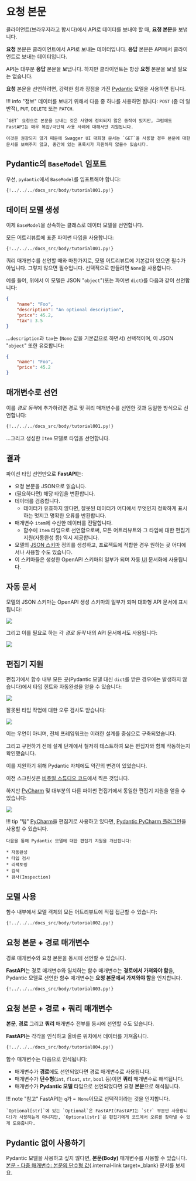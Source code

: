 # 요청 본문

클라이언트(브라우저라고 합시다)에서 API로 데이터를 보내야 할 때, **요청 본문**을 보냅니다.

**요청** 본문은 클라이언트에서 API로 보내는 데이터입니다. **응답** 본문은 API에서 클라이언트로 보내는 데이터입니다.

API는 대부분 **응답** 본문을 보냅니다. 하지만 클라이언트는 항상 **요청** 본문을 보낼 필요는 없습니다.

**요청** 본문을 선언하려면, 강력한 힘과 장점을 가진 <a href="https://pydantic-docs.helpmanual.io/" class="external-link" target="_blank">Pydantic</a> 모델을 사용하면 됩니다.

!!! info "정보"
    데이터를 보내기 위해서 다음 중 하나를 사용하면 됩니다: `POST` (좀 더 일반적), `PUT`, `DELETE` 또는 `PATCH`.

    `GET` 요청으로 본문을 보내는 것은 사양에 정의되지 않은 동작이 있지만, 그럼에도 FastAPI는 매우 복잡/극단적 사용 사례에 대해서만 지원됩니다.

    이것은 권장되지 않기 때문에 Swagger UI 대화형 문서는 `GET`을 사용할 경우 본문에 대한 문서를 보여주지 않고, 중간에 있는 프록시가 지원하지 않을수 있습니다.

## Pydantic의 `BaseModel` 임포트

우선, `pydantic`에서 `BaseModel`를 임포트해야 합니다:

```Python hl_lines="4"
{!../../../docs_src/body/tutorial001.py!}
```

## 데이터 모델 생성

이제 `BaseModel`을 상속하는 클래스로 데이터 모델을 선언합니다.

모든 어트리뷰트에 표준 파이썬 타입을 사용합니다:

```Python hl_lines="7-11"
{!../../../docs_src/body/tutorial001.py!}
```

쿼리 매개변수를 선언할 때와 마찬가지로, 모델 어트리뷰트에 기본값이 있으면 필수가 아닙니다. 그렇지 않으면 필수입니다. 선택적으로 만들려면 `None`을 사용합니다.

예를 들어, 위에서 이 모델은 JSON "`object`"(또는 파이썬 `dict`)를 다음과 같이 선언합니다:

```JSON
{
    "name": "Foo",
    "description": "An optional description",
    "price": 45.2,
    "tax": 3.5
}
```

...`description`과 `tax`는 (`None` 값을 기본값으로 하면서) 선택적이며, 이 JSON "`object`" 또한 유효합니다:

```JSON
{
    "name": "Foo",
    "price": 45.2
}
```

## 매개변수로 선언

이를 *경로 동작*에 추가하려면 경로 및 쿼리 매개변수를 선언한 것과 동일한 방식으로 선언합니다:

```Python hl_lines="18"
{!../../../docs_src/body/tutorial001.py!}
```

...그리고 생성한 `Item` 모델로 타입을 선언합니다.

## 결과

파이선 타입 선언만으로 **FastAPI**는:

* 요청 본문을 JSON으로 읽습니다.
* (필요하다면) 해당 타입을 변환합니다.
* 데이터를 검증합니다.
    * 데이터가 유효하지 않다면, 잘못된 데이터가 어디에서 무엇인지 정확하게 표시하는 멋지고 명확한 오류를 반환합니다.
* 매개변수 `item`에 수신한 데이터를 전달합니다.
    * 함수에 `Item` 타입으로 선언함으로써, 모든 어트리뷰트와 그 타입에 대한 편집기 지원(자동완성 등) 역시 제공합니다.
* 모델의 <a href="https://json-schema.org" class="external-link" target="_blank">JSON 스키마</a> 정의를 생성하고, 프로젝트에 적합한 경우 원하는 곳 어디에서나 사용할 수도 있습니다.
* 이 스키마들은 생성한 OpenAPI 스키마의 일부가 되며 자동 <abbr title="유저 인터페이스(User Interface)">UI</abbr> 문서화에 사용됩니다.

## 자동 문서

모델의 JSON 스키마는 OpenAPI 생성 스키마의 일부가 되며 대화형 API 문서에 표시됩니다:

<img src="/img/tutorial/body/image01.png">

그리고 이를 필요로 하는 각 *경로 동작* 내의 API 문서에서도 사용됩니다:

<img src="/img/tutorial/body/image02.png">

## 편집기 지원

편집기에서 함수 내부 모든 곳(Pydantic 모델 대신 `dict`를 받은 경우에는 발생하지 않습니다)에서 타입 힌트와 자동완성을 얻을 수 있습니다:

<img src="/img/tutorial/body/image03.png">

잘못된 타입 작업에 대한 오류 검사도 받습니다:

<img src="/img/tutorial/body/image04.png">

이는 우연이 아니며, 전체 프레임워크는 이러한 설계를 중심으로 구축되었습니다.

그리고 구현하기 전에 설계 단계에서 철저히 테스트하여 모든 편집자와 함께 작동하는지 확인했습니다.

이를 지원하기 위해 Pydantic 자체에도 약간의 변경이 있었습니다.

이전 스크린샷은 <a href="https://code.visualstudio.com" class="external-link" target="_blank">비주얼 스튜디오 코드</a>에서 찍은 것입니다.

하지만 <a href="https://www.jetbrains.com/pycharm/" class="external-link" target="_blank">PyCharm</a> 및 대부분의 다른 파이썬 편집기에서 동일한 편집기 지원을 얻을 수 있습니다:

<img src="/img/tutorial/body/image05.png">

!!! tip "팁"
    <a href="https://www.jetbrains.com/pycharm/" class="external-link" target="_blank">PyCharm</a>을 편집기로 사용하고 있다면, <a href="https://github.com/koxudaxi/pydantic-pycharm-plugin/" class="external-link" target="_blank">Pydantic PyCharm 플러그인</a>을 사용할 수 있습니다.

    다음을 통해 Pydantic 모델에 대한 편집기 지원을 개선합니다:

    * 자동완성
    * 타입 검사
    * 리팩토링
    * 검색
    * 검사(Inspection)

## 모델 사용

함수 내부에서 모델 객체의 모든 어트리뷰트에 직접 접근할 수 있습니다:

```Python hl_lines="21"
{!../../../docs_src/body/tutorial002.py!}
```

## 요청 본문 + 경로 매개변수

경로 매개변수와 요청 본문을 동시에 선언할 수 있습니다.

**FastAPI**는 경로 매개변수와 일치하는 함수 매개변수는 **경로에서 가져와야 함**을, Pydantic 모델로 선언한 함수 매개변수는 **요청 본문에서 가져와야 함**을 인지합니다.

```Python hl_lines="17-18"
{!../../../docs_src/body/tutorial003.py!}
```

## 요청 본문 + 경로 + 쿼리 매개변수

**본문**, **경로** 그리고 **쿼리** 매개변수 전부를 동시에 선언할 수도 있습니다.

**FastAPI**는 각각을 인식하고 올바른 위치에서 데이터를 가져옵니다.

```Python hl_lines="18"
{!../../../docs_src/body/tutorial004.py!}
```

함수 매개변수는 다음으로 인식됩니다:

* 매개변수가 **경로**에도 선언되었다면 경로 매개변수로 사용됩니다.
* 매개변수가 **단수형**(`int`, `float`, `str`, `bool` 등)이면 **쿼리** 매개변수로 해석됩니다.
* 매개변수가 **Pydantic 모델** 타입으로 선언되었다면 요청 **본문**으로 해석됩니다.

!!! note "참고"
    FastAPI는 `q`가 `= None`이므로 선택적이라는 것을 인지합니다.

    `Optional[str]`에 있는 `Optional`은 FastAPI(FastAPI는 `str` 부분만 사용합니다)가 사용하는게 아니지만, `Optional[str]`은 편집기에게 코드에서 오류를 찾아낼 수 있게 도와줍니다.

## Pydantic 없이 사용하기

Pydantic 모델을 사용하고 싶지 않다면, **본문(Body)** 매개변수를 사용할 수 있습니다. [본문 - 다중 매개변수: 본문의 단수형 값](body-multiple-params.md#singular-values-in-body){.internal-link target=_blank} 문서를 보세요.
